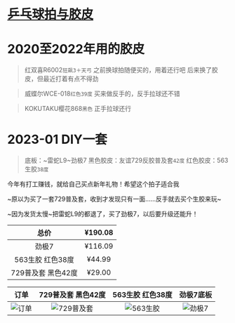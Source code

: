 # [乒乓球拍与胶皮](https://github.com/noteMay/blog/issues/34)

# 2020至2022年用的胶皮

> 红双喜R6002`狂飙3＋天弓`
之前换球拍随便买的，用着还行吧
后来换了胶皮，但最近打着有点不得劲

> 威蝶尔WCE-018`红色39度`
买来做反手的，反手拉球还不错

> KOKUTAKU樱花868`黑色`
正手拉球还行

# 2023-01 DIY一套

> 底板：~雷蛇L9~劲极7
黑色胶皮：友谊729反胶普及套`42度`
红色胶皮：563生胶`38度`

今年有打工赚钱，就给自己买点新年礼物！希望这个拍子适合我

~原以为买了一套729普及套，收到才发现只有一面……反手就去买个生胶来玩~

~因为发货太慢~把雷蛇L9的都退了，买了劲极7，以后要升级还能升！

|总价|¥190.08|
|:---:|:---:|
|劲极7|¥116.09|
|563生胶 红色38度|¥44.99|
|729普及套 黑色42度|¥29.00|

|订单|729普及套 黑色42度|563生胶 红色38度|劲极7底板|
|:---:|:---:|:---:|:---:|
|![订单](https://9852.ru/images/2023/01/24/20230124214636.png)|![729普及套](https://9852.ru/images/2023/01/25/2023_01_25_18_14_IMG_1493.jpg)|![563生胶](https://9852.ru/images/2023/01/25/2023_01_25_18_14_IMG_1494.jpg)|![劲极7](https://9852.ru/images/2023/01/28/20230128145550.jpg)|